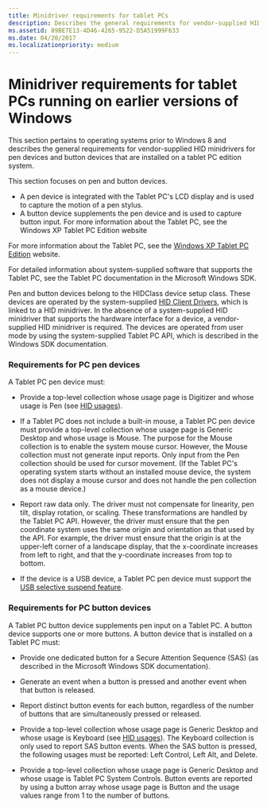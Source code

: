 ```yaml
---
title: Minidriver requirements for tablet PCs
description: Describes the general requirements for vendor-supplied HID minidrivers for pen devices and button devices.
ms.assetid: 89BE7E13-4D46-4265-9522-D5A51999F633
ms.date: 04/20/2017
ms.localizationpriority: medium
---
```


# Minidriver requirements for tablet PCs running on earlier versions of Windows


This section pertains to operating systems prior to Windows 8 and describes the general requirements for vendor-supplied HID minidrivers for pen devices and button devices that are installed on a tablet PC edition system.

This section focuses on pen and button devices.

-   A pen device is integrated with the Tablet PC's LCD display and is used to capture the motion of a pen stylus.
-   A button device supplements the pen device and is used to capture button input. For more information about the Tablet PC, see the Windows XP Tablet PC Edition website

For more information about the Tablet PC, see the [Windows XP Tablet PC Edition](https://go.microsoft.com/fwlink/p/?linkid=275069) website.

For detailed information about system-supplied software that supports the Tablet PC, see the Tablet PC documentation in the Microsoft Windows SDK.

Pen and button devices belong to the HIDClass device setup class. These devices are operated by the system-supplied [HID Client Drivers](hid-client-drivers.md), which is linked to a HID minidriver. In the absence of a system-supplied HID minidriver that supports the hardware interface for a device, a vendor-supplied HID minidriver is required. The devices are operated from user mode by using the system-supplied Tablet PC API, which is described in the Windows SDK documentation.

### Requirements for PC pen devices

A Tablet PC pen device must:

-   Provide a top-level collection whose usage page is Digitizer and whose usage is Pen (see [HID usages](hid-usages.md)).

-   If a Tablet PC does not include a built-in mouse, a Tablet PC pen device must provide a top-level collection whose usage page is Generic Desktop and whose usage is Mouse. The purpose for the Mouse collection is to enable the system mouse cursor. However, the Mouse collection must not generate input reports. Only input from the Pen collection should be used for cursor movement. (If the Tablet PC's operating system starts without an installed mouse device, the system does not display a mouse cursor and does not handle the pen collection as a mouse device.)

-   Report raw data only. The driver must not compensate for linearity, pen tilt, display rotation, or scaling. These transformations are handled by the Tablet PC API. However, the driver must ensure that the pen coordinate system uses the same origin and orientation as that used by the API. For example, the driver must ensure that the origin is at the upper-left corner of a landscape display, that the x-coordinate increases from left to right, and that the y-coordinate increases from top to bottom.

-   If the device is a USB device, a Tablet PC pen device must support the [USB selective suspend feature](https://msdn.microsoft.com/library/windows/hardware/ff540144).

### <a href="" id="ddk-requirements-on-hid-minidrivers-for-tablet-pc-button-devices-kg"></a>Requirements for PC button devices

A Tablet PC button device supplements pen input on a Tablet PC. A button device supports one or more buttons. A button device that is installed on a Tablet PC must:

-   Provide one dedicated button for a Secure Attention Sequence (SAS) (as described in the Microsoft Windows SDK documentation).

-   Generate an event when a button is pressed and another event when that button is released.

-   Report distinct button events for each button, regardless of the number of buttons that are simultaneously pressed or released.

-   Provide a top-level collection whose usage page is Generic Desktop and whose usage is Keyboard (see [HID usages](hid-usages.md)). The Keyboard collection is only used to report SAS button events. When the SAS button is pressed, the following usages must be reported: Left Control, Left Alt, and Delete.

-   Provide a top-level collection whose usage page is Generic Desktop and whose usage is Tablet PC System Controls. Button events are reported by using a button array whose usage page is Button and the usage values range from 1 to the number of buttons.

 

 




